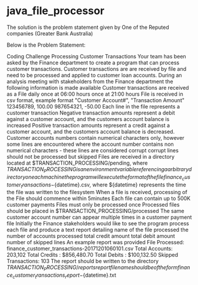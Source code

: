 # java_file_processor

The solution is the problem statement given by One of the Reputed companies (Greater Bank Australia)

Below is the Problem Statement:

Coding Challenge
Processing Customer Transactions
Your team has been asked by the Finance department to create a program that can process customer transactions. Customer transactions
are are received by file and need to be processed and applied to customer loan accounts.
During an analysis meeting with stakeholders from the Finance department the following information is made available
Customer transactions are received as a File daily
once at 06:00 hours
once at 21:00 hours
File is received in csv format, example format
"Customer Account#", "Transaction Amount"
123456789, 100.00
987654321, -50.00
Each line in the file represents a customer transaction
Negative transaction amounts represent a debit against a customer account, and the customers account balance is increased
Positive transaction amounts represent a credit against a customer account, and the customers account balance is decreased.
Customer accounts numbers contain numerical characters only, however
some lines are encountered where the account number contains non numerical characters - these lines are considered
corrupt
corrupt lines should not be processed but skipped
Files are received in a directory located at $TRANSACTION_PROCESSING/pending, where
$TRANSACTION_PROCESSING is an environment variable referencing a arbitrary directory on each machine the program
will execute
the format of the file finance_customer_transactions-${datetime}.csv, where ${datetime} represents the time the file was
written to the filesystem
When a file is received, processing of the File should commence within 5minutes
Each file can contain up to 500K customer payments
Files must only be processed once
Processed files should be placed in $TRANSACTION_PROCESSING/processed
The same customer account number can appear multiple times in a customer payment file
Initially the Finance stakeholders would like to see the program process each file and produce a text report detailing
name of the file processed
the number of accounts processed
total credit amount 
total debit amount
number of skipped lines
An example report was provided
File Processed: finance_customer_transactions-20171201060101.csv
Total Accounts: 203,102
Total Credits : $856,480.70
Total Debits : $100,132.50
Skipped Transactions: 103
The report should be written to the directory $TRANSACTION_PROCESSING/reports
report file name should be of the form finance_customer_transactions_report-${datetime}.txt
